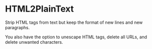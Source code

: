 HTML2PlainText
==============

Strip HTML tags from text but keep the format of new lines and new paragraphs.

You also have the option to unescape HTML tags, delete all URLs, and delete unwanted characters.
